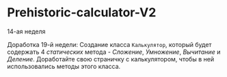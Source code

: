# Prehistoric-calculator-V2
14-ая неделя

Доработка 19-й недели:
Создание класса `Калькулятор`, который будет содержать 4 *статических* метода - *Сложение*, *Умножение*, *Вычитание* и *Деление*. Доработайте свою страничку с калькулятором, чтобы в ней использовались методы этого класса.
